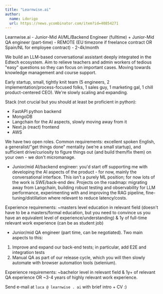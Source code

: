 ```yaml
---
title: "Learnwise.ai"
author:
  name: Ldorigo
  url: https://news.ycombinator.com/item?id=40854271
---
```

Learnwise.ai - Junior-Mid AI&#x2F;ML&#x2F;Backend Engineer (fulltime) + Junior-Mid QA engineer (part-time) - REMOTE (EU timezone if freelance contract OR Spain&#x2F;NL for employee contract) - 2-4k&#x2F;month

We build an LLM-based conversational assistant deeply integrated in the Edtech ecosystem. Aim to relieve teachers and admin workers of tedious &quot;easy&quot; questions so they can focus on important cases. Moving towards knowledge management and course support.

Early startup, small, tightly knit team (5 engineers, 2 implementation&#x2F;process-focused folks, 1 sales guy, 1 marketing gal, 1 chill product-centered CEO). We&#x27;re slowly scaling and expanding.

Stack (not crucial but you should at least be proficient in python):

- FastAPI python backend
- MongoDB
- Langchain for the AI aspects, slowly moving away from it
- Next.js (react) frontend
- AWS

We have two open roles. Common requirements: excellent spoken English, a generalist&#x2F;&quot;get things done&quot; mentality (we&#x27;re a small startup), and sufficient drive&#x2F;curiosity to figure things out (and build them&#x2F;fix them) on your own - we don&#x27;t micromanage.

- Junior&#x2F;mid AI&#x2F;backend engineer: you&#x27;d start off supporting me with developing the AI aspects of the product - for now, mainly the conversational interface. This isn&#x27;t a purely ML position; for now lots of the work is SWE&#x2F;back-end dev. Projects on the roadmap: migrating away from Langchain, building robust testing and observability for LLM performance, experimenting with and improving the RAG pipeline, fine-tuning&#x2F;distillation where relevant to reduce latency&#x2F;costs.

Experience requirements: ~masters level education in relevant field (doesn&#x27;t have to be a masters&#x2F;formal education, but you need to convince us you have an equivalent level of experience&#x2F;understanding) &amp; 1y of full-time relevant work experience (can be as student job)

- Junior&#x2F;mid QA engineer (part time, can be negotiated). Two main aspects to this:
1. Improve and expand our back-end tests; in particular, add E2E and integration tests
2. Manual QA as part of our release cycle, which you will then slowly automate with browser automation tools (selenium).

Experience requirements: ~bachelor level in relevant field &amp; 1y+ of relevant QA experience OR ~3-4 years of highly relevant work experience.

Send e-mail at `luca @ learnwise . ai` with brief intro + CV :)
